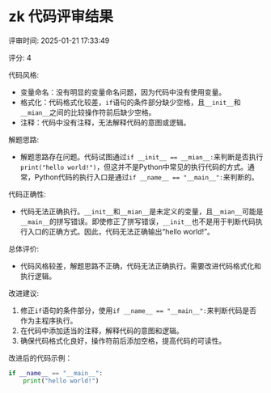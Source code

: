 # zk 代码评审结果

评审时间: 2025-01-21 17:33:49

评分: 4

代码风格: 
- 变量命名：没有明显的变量命名问题，因为代码中没有使用变量。
- 格式化：代码格式化较差，`if`语句的条件部分缺少空格，且`__init__`和`__mian__`之间的比较操作符前后缺少空格。
- 注释：代码中没有注释，无法解释代码的意图或逻辑。

解题思路: 
- 解题思路存在问题。代码试图通过`if __init__ == __mian__:`来判断是否执行`print("hello world!")`，但这并不是Python中常见的执行代码的方式。通常，Python代码的执行入口是通过`if __name__ == "__main__":`来判断的。

代码正确性: 
- 代码无法正确执行。`__init__`和`__mian__`是未定义的变量，且`__mian__`可能是`__main__`的拼写错误。即使修正了拼写错误，`__init__`也不是用于判断代码执行入口的正确方式。因此，代码无法正确输出“hello world!”。

总体评价: 
- 代码风格较差，解题思路不正确，代码无法正确执行。需要改进代码格式化和执行逻辑。

改进建议: 
1. 修正`if`语句的条件部分，使用`if __name__ == "__main__":`来判断代码是否作为主程序执行。
2. 在代码中添加适当的注释，解释代码的意图和逻辑。
3. 确保代码格式化良好，操作符前后添加空格，提高代码的可读性。

改进后的代码示例：
```python
if __name__ == "__main__":
    print("hello world!")
```
